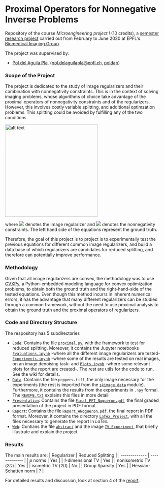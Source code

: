# Proximal Operators for Nonnegative Inverse Problems

Repository of the course *Microengineering project I* (10 credits), a [semester research project](http://bigwww.epfl.ch/teaching/projects/current.html#id_4700) carried out from February to June 2020 at EPFL's [Biomedical Imaging Group](http://bigwww.epfl.ch/). 

The project was supervised by:
* [Pol del Aguila Pla](https://poldap.github.io), (pol.delaguilapla@epfl.ch, [poldap](https://github.com/poldap))

### Scope of the Project

The project is dedicated to the study of image regularizers and their combination with nonnegativity constraints. This is in the context of solving imaging problems, whose algorithms of choice take advantage of the proximal operators of nonnegativity constraints and of the regularizers. However, this involves costly variable splitting, and additional optimzation problems. This splitting could be avoided by fulfilling any of the two conditions

<img src="https://user-images.githubusercontent.com/65513243/123969976-04583980-d9b9-11eb-87b5-7f2d040f41ce.png" alt="alt text" width="300">

where <img src="https://render.githubusercontent.com/render/math?math=\mathcal{R}"> denotes the image regularizer and <img src="https://render.githubusercontent.com/render/math?math=\delta"> denotes the nonnegativity constraints. The left hand side of the equations represent the ground truth.

Therefore, the goal of this project is to project is to experimentally test the previous equations for different common image regularizers, and build a data base of which regularizers are candidates for reduced splitting, and therefore can potentially improve performance. 

### Methodology

Given that all image regularizers are convex, the methodology was to use [CVXPy](https://www.cvxpy.org/index.html), a Python-embedded modeling language for convex optimization problems, to obtain both the ground truth and the right-hand-side of the tested equations. Even though this method incurrs in inherent numerical errors, it has the advantage that many different regularizers can be studied through a common framework, without the need to use proximal analysis to obtain the ground truth and the proximal operators of regularizers.  

### Code and Directory Structure

The respository has 5 subdirectories
 * [`Code`](https://github.com/Alejandro-1996/ProximalOperatorsProject/tree/master/code): Contains the file [`proximal.py`](https://github.com/Alejandro-1996/ProximalOperatorsProject/tree/master/code/proximal.py), with the framework to test for reduced splitting. Moreover, it contains the Jupyter notebooks [`Evaluations.ipynb`](https://github.com/Alejandro-1996/ProximalOperatorsProject/tree/master/code/Evaluations.ipynb) -where all the different image regularizers are tested- [`Experiments.ipynb`](https://github.com/Alejandro-1996/ProximalOperatorsProject/tree/master/code/Experiments.ipynb) -where some of the results are tested on real images, on an image denoising task- and [`Plots.ipynb`](https://github.com/Alejandro-1996/ProximalOperatorsProject/tree/master/code/Plots.ipynb) -where some relevant plots for the report are created-. The rest are utils for the code to run. See the wiki for details.
 * [`Data`](https://github.com/Alejandro-1996/ProximalOperatorsProject/tree/master/data): Contains the file `peppers.tiff`, the only image necessary for the experiments (the rest is imported from the [`skimage.data`](https://scikit-image.org/docs/dev/api/skimage.data.html) module). Furthermore, it contains the results from the experiments in `.npy` formal. The [`README.txt`](https://github.com/Alejandro-1996/ProximalOperatorsProject/tree/master/README.txt) explains this files in more detail
 * [`Presentation`](https://github.com/Alejandro-1996/ProximalOperatorsProject/tree/master/presentation): Contains the file [`Final_PPT_Nogueron.pdf`](https://github.com/Alejandro-1996/ProximalOperatorsProject/blob/master/presentation/Final_PPT_Nogueron.pdf), the final graded  presentation of the project in PDF format.
 *  [`Report`](https://github.com/Alejandro-1996/ProximalOperatorsProject/tree/master/report): Contains the file [`Report_ANogueron.pdf`](https://github.com/Alejandro-1996/ProximalOperatorsProject/blob/master/report/Report_ANogueron.pdf), the final report in PDF format. Moreover, it contains the directory [`LaTex_Project`](https://github.com/Alejandro-1996/ProximalOperatorsProject/tree/master/report/LaTex_Project), with all the files necessary to generate the report in *LaTex*.
 *  [`Web`](https://github.com/Alejandro-1996/ProximalOperatorsProject/tree/master/web): Contians the file [`abstract`](https://github.com/Alejandro-1996/ProximalOperatorsProject/tree/master/web/abstract.txt) and the image [`TV_Experiment`](https://github.com/Alejandro-1996/ProximalOperatorsProject/tree/master/web/TV_Experiment.jpg), that briefly illustrate and explain the project.

### Results 
The main results are:
| Regularizer  | Reduced Splitting |
| ------------- | ------------- |
| *p* norms  | Yes  |
| *1*-dimensional TV   | Yes  |
| nonisometric TV (*2D*)  | Yes  |
| isometric TV (*2D*)  | No  |
| Group Sparsity  | Yes  |
| Hessian-Schatten norm  | ?  |

For detailed results and discussion, look at section 4 of the [report](https://github.com/Alejandro-1996/ProximalOperatorsProject/blob/master/report/Report_ANogueron.pdf).
